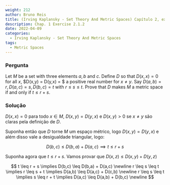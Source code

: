 ```yaml
---
weight: 212
author: Bruno Reis
title: (Irving Kaplansky - Set Theory And Metric Spaces) Capítulo 2, exercício 2.1.2
description: Chap. 1 Exercise 2.1.2
date: 2022-04-09
categories:
  - Irving Kaplansky - Set Theory And Metric Spaces
tags:
  - Metric Spaces
---
```

### Pergunta
Let $M$ be a set with three elements $a,b$ and $c$. Define $D$ so that $D(x,x) = 0$ for all $x$, $D(x,y) = D(y,x) = $ a positive real number for $x \neq y$. Say $D(a,b) = r, D(a,c) = s, D(b,c) = t$ with $r \leq s \leq t$. Prove that $D$ makes $M$ a metric space if and only if $t \leq r + s$.

### Solução
$D(x,x) = 0$ para todo $x \in M$, $D(x,y) = D(y,x)$ e $D(x,y) > 0$ se $x \neq y$ são claras pela definição de $D$.

Suponha então que $D$ torne $M$ um espaço métrico, logo $D(x,y) = D(y,x)$ e além disso vale a desigualdade triangular, logo:

$$
D(b,c) \leq D(b,a) + D(a,c) \implies t \leq r + s
$$

Suponha agora que $t \leq r + s$. Vamos provar que $D(x,z) \leq D(x,y) + D(y,z)$

$$
t \leq r + s \implies D(b,c) \leq D(b,a) + D(a,c) \newline
r \leq s \leq t \implies r \leq s + t \implies D(a,b) \leq D(a,c) + D(c,b) \newline
r \leq s \leq t \implies s \leq r + t \implies D(a,c) \leq D(a,b) + D(b,c) \newline
$$